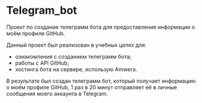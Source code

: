 # Telegram_bot
Проект по создание телеграмм бота для предоставления информации о моём профиле GitHub.

Данный проект был реализован в учебных целях для:
- ознакомления с созданием телеграмм бота;
- работы с API GitHub;
- хостинга бота на сервере, использую Amwera.

В результате был создан телеграмм бот, который получает информацию о моём профиле GitHub,
1 раз в 20 минут отправляет её в личные сообщения моего аккаунта в Telegram.